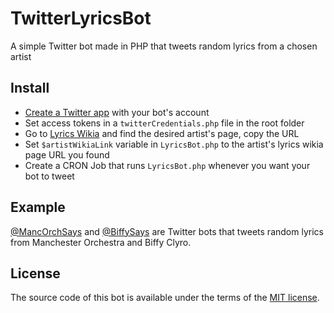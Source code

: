 # TwitterLyricsBot
A simple Twitter bot made in PHP that tweets random lyrics from a chosen artist

## Install

- [Create a Twitter app](https://apps.twitter.com/) with your bot's account
- Set access tokens in a  `twitterCredentials.php` file in the root folder
- Go to [Lyrics Wikia](http://lyrics.wikia.com/) and find the desired artist's page, copy the URL
- Set `$artistWikiaLink` variable in `LyricsBot.php` to the artist's lyrics wikia page URL you found
- Create a CRON Job that runs `LyricsBot.php` whenever you want your bot to tweet

## Example

[@MancOrchSays](https://twitter.com/MancOrchSays) and [@BiffySays](https://twitter.com/BiffySays) are Twitter bots that tweets random lyrics from Manchester Orchestra and Biffy Clyro.

## License
The source code of this bot is available under the terms of the [MIT license](http://www.opensource.org/licenses/mit-license.php).
